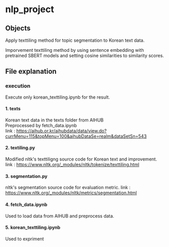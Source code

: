 # nlp_project

## Objects
Apply texttiling method for topic segmentation to Korean text data.  


Imporvement texttiling method by using sentence embedding with pretrained SBERT models 
and setting cosine similarities to similarity scores.


## File explanation
### execution
Execute only korean_texttiling.ipynb for the result.

#### 1. texts
Korean text data in the texts folder from AIHUB  
Preprocessed by fetch_data.ipynb  
link : https://aihub.or.kr/aihubdata/data/view.do?currMenu=115&topMenu=100&aihubDataSe=realm&dataSetSn=543

#### 2. textiling.py
Modified nltk's texttiligng source code for Korean text and improvement.
link : https://www.nltk.org/_modules/nltk/tokenize/texttiling.html

#### 3. segmentation.py
nltk's segmentation source code for evaluation metric.
link : https://www.nltk.org/_modules/nltk/metrics/segmentation.html

#### 4. fetch_data.ipynb
Used to load data from AIHUB and preprocess data.

#### 5. korean_texttiling.ipynb
Used to expriment

